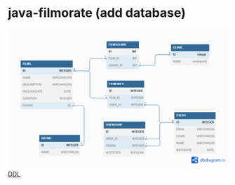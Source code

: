 # java-filmorate (add database)

![диаграмма базы данных](https://github.com/binomay/java-filmorate/blob/add-database/src/main/assets/images/schema.png)
[DDL]([/resources/schema.sql](https://github.com/binomay/java-filmorate/blob/add-database/src/main/resources/data.sql))
